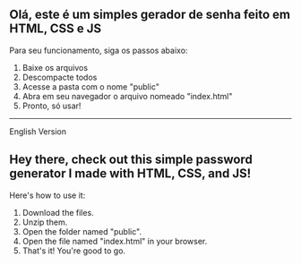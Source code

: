 ## Olá, este é um simples gerador de senha feito em HTML, CSS e JS

Para seu funcionamento, siga os passos abaixo:
1. Baixe os arquivos
2. Descompacte todos
3. Acesse a pasta com o nome "public"
4. Abra em seu navegador o arquivo nomeado "index.html"
5. Pronto, só usar!
---------------------------------------------------
English Version

## Hey there, check out this simple password generator I made with HTML, CSS, and JS!

Here's how to use it:
1. Download the files.
2. Unzip them.
3. Open the folder named "public".
4. Open the file named "index.html" in your browser.
5. That's it! You're good to go.
